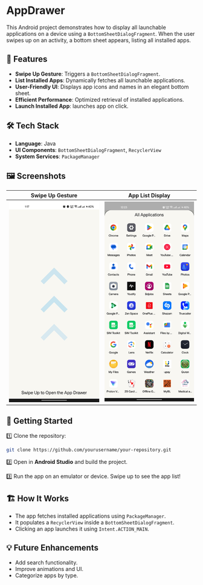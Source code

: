 # AppDrawer 

This Android project demonstrates how to display all launchable applications on a device using a `BottomSheetDialogFragment`. When the user swipes up on an activity, a bottom sheet appears, listing all installed apps.

## 📌 Features  
-  **Swipe Up Gesture**: Triggers a `BottomSheetDialogFragment`.  
-  **List Installed Apps**: Dynamically fetches all launchable applications.  
-  **User-Friendly UI**: Displays app icons and names in an elegant bottom sheet.  
-  **Efficient Performance**: Optimized retrieval of installed applications.
-  **Launch Installed App**: launches app on click.

## 🛠️ Tech Stack  
- **Language**: Java  
- **UI Components**: `BottomSheetDialogFragment`, `RecyclerView`  
- **System Services**: `PackageManager`

## 🖼️ Screenshots  
| Swipe Up Gesture | App List Display |
|-----------------|-----------------|
| ![Screenshot 1](screenshots/home.jpg) | ![Screenshot 2](screenshots/applist.jpg) |

## 🚀 Getting Started  

1️⃣ Clone the repository:  
```sh
git clone https://github.com/yourusername/your-repository.git
```

2️⃣ Open in **Android Studio** and build the project.  

3️⃣ Run the app on an emulator or device. Swipe up to see the app list!  

## 🏗️ How It Works  
- The app fetches installed applications using `PackageManager`.  
- It populates a `RecyclerView` inside a `BottomSheetDialogFragment`.  
- Clicking an app launches it using `Intent.ACTION_MAIN`.  


## 💡 Future Enhancements  
- Add search functionality.  
- Improve animations and UI.  
- Categorize apps by type.


